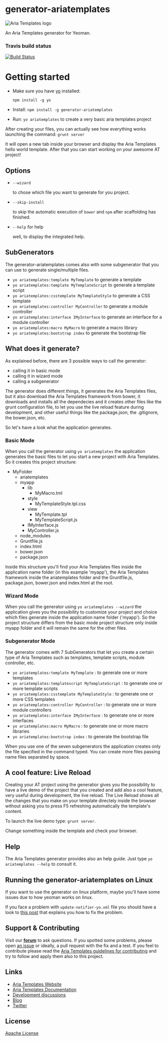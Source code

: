 # generator-ariatemplates

![Aria Templates logo](http://ariatemplates.com/images/logo-forum.png)

An Aria Templates generator for Yeoman.

### Travis build status
[![Build Status](https://secure.travis-ci.org/ariatemplates/generator-ariatemplates.png?branch=master)](https://travis-ci.org/ariatemplates/generator-ariatemplates)


Getting started
===============
- Make sure you have [yo](https://github.com/yeoman/yo) installed:

  `npm install -g yo`
- Install: `npm install -g generator-ariatemplates`
- Run: `yo ariatemplates` to create a very basic aria templates project

After creating your files, you can actually see how everything works launching the command:
`grunt server`

It will open a new tab inside your browser and display the Aria Templates hello world template.
After that you can start working on your awesome AT project!


## Options

- `--wizard`

  to chose which file you want to generate for you project.
- `--skip-install`

  to skip the automatic execution of `bower` and `npm` after scaffolding has finished.
- `--help` for help

  well, to display the integrated help.


## SubGenerators

The generator-ariatemplates comes also with some subgenerator that you can use to generate single/multiple files.

- `yo ariatemplates:template MyTemplate` to generate a template
- `yo ariatemplates:template MyTemplateScript` to generate a template script
- `yo ariatemplates:csstemplate MyTemplateStyle` to generate a CSS template
- `yo ariatemplates:controller MyController` to generate a module controller
- `yo ariatemplates:interface IMyInterface` to generate an interface for a module controller
- `yo ariatemplates:macro MyMacro` to generate a macro library
- `yo ariatemplates:bootstrap index` to generate the bootstrap file


## What does it generate?
As explained before, there are 3 possible ways to call the generator:
- calling it in basic mode
- calling it in wizard mode
- calling a subgenerator

The generator does different things, it generates the Aria Templates files, but it also download the Aria Templates framework from bower, it downloads and installs all the dependecies and it creates other files like the grunt configuration file, to let you use the live reload feature during development, and other useful things like the package.json, the .gitignore, the bower.json, etc.

So let's have a look what the application generates.


### Basic Mode

When you call the generator using `yo ariatemplates` the application generates the basic files to let you start a new project with Aria Templates.
So it creates this project structure:

- MyFolder
	- ariatemplates
	- myapp
		- lib
			- MyMacro.tml
		- style
			- MyTemplateStyle.tpl.css
		- view
			- MyTemplate.tpl
			- MyTemplateScript.js
		- IMyInterface.js
		- MyController.js
	- node_modules
	- Gruntfile.js
	- index.html
	- bower.json
	- package.json

Inside this structure you'll find your Aria Templates files inside the application name folder (in this example 'myapp'), the Aria Templates framework inside the ariatemplates folder and the Gruntfile.js, package.json, bower.json and index.html at the root.


### Wizard Mode

When you call the generator using `yo ariatemplates --wizard` the application gives you the possibility to customize your project and choice which files generate inside the application name folder ('myapp'). So the project structure differs from the basic mode project structure only inside myapp folder and it will remain the same for the other files.


### Subgenerator Mode

The generator comes with 7 SubGenerators that let you create a certain type of Aria Templates such as templates, template scripts, module controller, etc.

- `yo ariatemplates:template MyTemplate` : to generate one or more templates
- `yo ariatemplates:templatescript MyTemplateScript` : to generate one or more template scripts
- `yo ariatemplates:csstemplate MyTemplateStyle` : to generate one or more CSS templates
- `yo ariatemplates:controller MyController` : to generate one or more module controllers
- `yo ariatemplates:interface IMyInterface` : to generate one or more interfaces
- `yo ariatemplates:macro MyMacro` : to generate one or more macro libraries
- `yo ariatemplates:bootstrap index` : to generate the bootstrap file

When you use one of the seven subgenerators the application creates only the file specified in the command typed. You can create more files passing name files separated by space.


## A cool feature: Live Reload

Creating your AT project using the generatior gives you the possibility to have a live demo of the project that you created and add also a cool feature, very useful during development, the live reload.
The Live Reload shows all the changes that you make on your template directely inside the browser without asking you to press F5 refreshing automatically the template's content.

To launch the live demo type: `grunt server`.

Change something inside the template and check your browser.


## Help

The Aria Templates generator provides also an help guide. Just type `yo ariatemplates --help` to consult it.


## Running the generator-ariatemplates on Linux

If you want to use the generator on linux platform, maybe you'll have some issues due to how yeoman works on linux.

If you face a problem with `update-notifier-yo.xml` file you should have a look to [this post](https://github.com/yeoman/yeoman/issues/1097#issuecomment-21032777) that explains you how to fix the problem.


## Support & Contributing

Visit our **[forum](http://ariatemplates.com/forum/)** to ask questions. If you spotted some problems, please open [an issue](https://github.com/ariatemplates/generator-ariatemplates/issues?state=open) or ideally, a pull request with the fix and a test.
If you feel to contribute please read the [Aria Templates guidelines for contributing](https://github.com/ariatemplates/ariatemplates/blob/master/CONTRIBUTING.md) and try to follow and apply them also to this project.


## Links

- [Aria Templates Website](http://ariatemplates.com)
- [Aria Templates Documentation](http://ariatemplates.com/usermanual)
- [Development discussions](https://github.com/ariatemplates/generator-ariatemplates/issues)
- [Blog](http://ariatemplates.com/blog/)
- [Twitter](https://twitter.com/ariatemplates)


## License
[Apache License](https://en.wikipedia.org/wiki/Apache_License)
